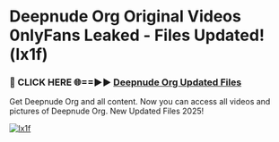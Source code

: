 # Deepnude Org Original Videos 0nlyFans Leaked - Files Updated! (lx1f)

<h3>🔴 CLICK HERE 🌐==►► <a href="https://tinyurl.com/y5r63du9" rel="nofollow">Deepnude Org Updated Files</a></h3>

Get Deepnude Org and all content. Now you can access all videos and pictures of Deepnude Org. New Updated Files 2025!

[![lx1f](https://i.imgur.com/UVo9nyh.gif)](https://tinyurl.com/y5r63du9)
